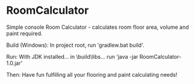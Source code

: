 # RoomCalculator
Simple console Room Calculator - calculates room floor area, volume and paint required.

Build (Windows):
In project root, run 'gradlew.bat build'.

Run:
With JDK installed...
in \build\libs\...
run 'java -jar RoomCalculator-1.0.jar'

Then:
Have fun fulfilling all your flooring and paint calculating needs!
